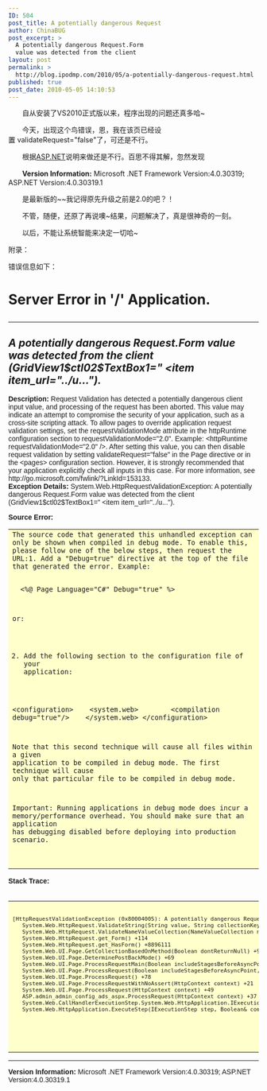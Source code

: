 ```yaml
---
ID: 504
post_title: A potentially dangerous Request
author: ChinaBUG
post_excerpt: >
  A potentially dangerous Request.Form
  value was detected from the client
layout: post
permalink: >
  http://blog.ipodmp.com/2010/05/a-potentially-dangerous-request.html
published: true
post_date: 2010-05-05 14:10:53
---
```

　　自从安装了VS2010正式版以来，程序出现的问题还真多哈~

　　今天，出现这个鸟错误，恩，我在该页已经设置 validateRequest="false"了，可还是不行。

　　根据<a href="http://www.asp.net/learn/whitepapers/request-validation/" target="_blank">ASP.NET</a>说明来做还是不行。百思不得其解，忽然发现

<strong>　　Version Information:</strong> Microsoft .NET Framework Version:4.0.30319; ASP.NET Version:4.0.30319.1

　　是最新版的~~我记得原先升级之前是2.0的吧？！

　　不管，随便，还原了再说噢~结果，问题解决了，真是很神奇的一刻。

　　以后，不能让系统智能来决定一切哈~

附录：

错误信息如下：
<h1>Server Error in '/' Application.
<hr size="1" /></h1>
<h2><em>A potentially dangerous Request.Form value was detected from the client (GridView1$ctl02$TextBox1=" &lt;item item_url="../u...").</em></h2>
<div><span style="font-family: Arial, Helvetica, Geneva, SunSans-Regular, sans-serif;"><strong>Description: </strong>Request Validation has detected a potentially dangerous client input value, and processing of the request has been aborted. This value may indicate an attempt to compromise the security of your application, such as a cross-site scripting attack. To allow pages to override application request validation settings, set the requestValidationMode attribute in the httpRuntime configuration section to requestValidationMode="2.0". Example: &lt;httpRuntime requestValidationMode="2.0" /&gt;. After setting this value, you can then disable request validation by setting validateRequest="false" in the Page directive or in the &lt;pages&gt; configuration section. However, it is strongly recommended that your application explicitly check all inputs in this case. For more information, see http://go.microsoft.com/fwlink/?LinkId=153133.</span></div>
<span style="font-family: Arial, Helvetica, Geneva, SunSans-Regular, sans-serif;"><strong>Exception Details: </strong>System.Web.HttpRequestValidationException: A potentially dangerous Request.Form value was detected from the client (GridView1$ctl02$TextBox1=" &lt;item item_url="../u...").

<strong>Source Error:</strong>

</span>
<table width="100%" bgcolor="#ffffcc">
<tbody>
<tr>
<td><code>The source code that generated this unhandled exception can only be shown when compiled in debug mode. To enable this, please follow one of the below steps, then request the URL:1. Add a "Debug=true" directive at the top of the file that generated the error. Example:

  &lt;%@ Page Language="C#" Debug="true" %&gt;

or:

2) Add the following section to the configuration file of your application:

&lt;configuration&gt;
   &lt;system.web&gt;
       &lt;compilation debug="true"/&gt;
   &lt;/system.web&gt;
&lt;/configuration&gt;

Note that this second technique will cause all files within a given application to be compiled in debug mode. The first technique will cause only that particular file to be compiled in debug mode.

Important: Running applications in debug mode does incur a memory/performance overhead. You should make sure that an application has debugging disabled before deploying into production scenario.

</code></td>
</tr>
</tbody>
</table>
<div><span style="font-family: Arial, Helvetica, Geneva, SunSans-Regular, sans-serif;">
<strong>Stack Trace:</strong></span></div>
<span style="font-family: Arial, Helvetica, Geneva, SunSans-Regular, sans-serif;"> 

</span>
<table width="100%" bgcolor="#ffffcc">
<tbody>
<tr>
<td><code>
<pre>[HttpRequestValidationException (0x80004005): A potentially dangerous Request.Form value was detected from the client (GridView1$ctl02$TextBox1="	&lt;item item_url="../u...").]
   System.Web.HttpRequest.ValidateString(String value, String collectionKey, RequestValidationSource requestCollection) +8730740
   System.Web.HttpRequest.ValidateNameValueCollection(NameValueCollection nvc, RequestValidationSource requestCollection) +122
   System.Web.HttpRequest.get_Form() +114
   System.Web.HttpRequest.get_HasForm() +8896111
   System.Web.UI.Page.GetCollectionBasedOnMethod(Boolean dontReturnNull) +97
   System.Web.UI.Page.DeterminePostBackMode() +69
   System.Web.UI.Page.ProcessRequestMain(Boolean includeStagesBeforeAsyncPoint, Boolean includeStagesAfterAsyncPoint) +8431
   System.Web.UI.Page.ProcessRequest(Boolean includeStagesBeforeAsyncPoint, Boolean includeStagesAfterAsyncPoint) +253
   System.Web.UI.Page.ProcessRequest() +78
   System.Web.UI.Page.ProcessRequestWithNoAssert(HttpContext context) +21
   System.Web.UI.Page.ProcessRequest(HttpContext context) +49
   ASP.admin_admin_config_ads_aspx.ProcessRequest(HttpContext context) +37
   System.Web.CallHandlerExecutionStep.System.Web.HttpApplication.IExecutionStep.Execute() +100
   System.Web.HttpApplication.ExecuteStep(IExecutionStep step, Boolean&amp; completedSynchronously) +75</pre>
 

</code></td>
</tr>
</tbody>
</table>
<div><span style="font-family: Arial, Helvetica, Geneva, SunSans-Regular, sans-serif;"></span></div>
<span style="font-family: Arial, Helvetica, Geneva, SunSans-Regular, sans-serif;"><hr size="1" /><strong>Version Information:</strong> Microsoft .NET Framework Version:4.0.30319; ASP.NET Version:4.0.30319.1 </span>